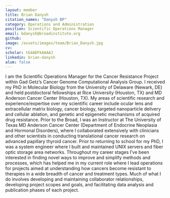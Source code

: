 ```yaml
---
layout: member
title: Brian Danysh
citation_names: "Danysh BP"
category: Operations and Administration
position: Scientific Operations Manager
email: bdanysh@broadinstitute.org
github: 
image: /assets/images/team/Brian_Danysh.jpg
cv:
scholar: tG4ADFkAAAAJ
linkedin: brian-danysh
alum: false
---
```


I am the Scientific Operations Manager for the Cancer Resistance Project within Gad Getz’s Cancer Genome Computational Analysis Group. I received my PhD in Molecular Biology from the University of Delaware (Newark, DE) and held postdoctoral fellowships at Rice University (Houston, TX) and MD Anderson Cancer Center (Houston, TX). My areas of scientific research and experience/expertise over my scientific career include ocular lens and extracellular matrix biology, cancer biology, targeted nanoparticle delivery and cellular ablation, and genetic and epigenetic mechanisms of acquired drug resistance. Prior to the Broad, I was an Instructor at The University of Texas MD Anderson Cancer Center (Department of Endocrine Neoplasia and Hormonal Disorders), where I collaborated extensively with clinicians and other scientists in conducting translational cancer research on advanced papillary thyroid cancer. Prior to returning to school for my PhD, I was a system engineer where I built and maintained UNIX servers and fiber optic storage area networks. Throughout my career stages I’ve been interested in finding novel ways to improve and simplify methods and processes, which has helped me in my current role where I lead operations for projects aimed at understanding how cancers become resistant to therapies in a wide breadth of cancer and treatment types. Much of what I do involves developing and maintaining collaborator relationships, developing project scopes and goals, and facilitating data analysis and publication phases of each project.
